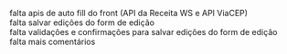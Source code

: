 falta apis de auto fill do front (API da Receita WS e API ViaCEP)<br/>
falta salvar edições do form de edição<br/>
falta validações e confirmações para salvar edições do form de edição<br/>
falta mais comentários<br/>